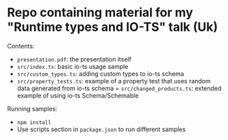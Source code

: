 # Repo containing material for my "Runtime types and IO-TS" talk (Uk)

Contents:

- `presentation.pdf`: the presentation itself
- `src/index.ts`: basic io-ts usage sample
- `src/custom_types.ts`: adding custom types to io-ts schema
- `src/property_tests.ts`: example of a property test that uses random data generated from io-ts schema
= `src/changed_products.ts`: extended example of using io-ts Schema/Schemable

Running samples:

- `npm install`
- Use scripts section in `package.json` to run different samples 